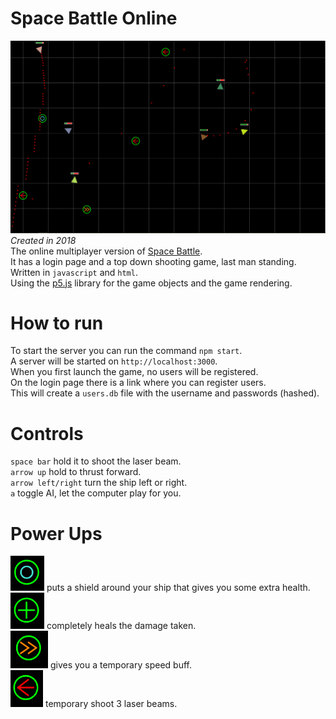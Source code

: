 # Space Battle Online
![space battle game](./img/space_battle_game.PNG)
*Created in 2018*<br>
The online multiplayer version of [Space Battle](https://github.com/bramca/Space-Battle).<br>
It has a login page and a top down shooting game, last man standing.<br>
Written in `javascript` and `html`.<br>
Using the [p5.js](https://p5js.org/) library for the game objects and the game rendering. <br>

# How to run
To start the server you can run the command `npm start`.<br>
A server will be started on `http://localhost:3000`.<br>
When you first launch the game, no users will be registered.<br>
On the login page there is a link where you can register users.<br>
This will create a `users.db` file with the username and passwords (hashed).

# Controls
`space bar` hold it to shoot the laser beam.<br>
`arrow up` hold to thrust forward.<br>
`arrow left/right` turn the ship left or right.<br>
`a` toggle AI, let the computer play for you.<br>

# Power Ups
![shield](./img/shield.PNG) puts a shield around your ship that gives you some extra health.<br>
![heal](./img/heal.PNG) completely heals the damage taken.<br>
![speed buff](./img/speed_buff.PNG) gives you a temporary speed buff.<br>
![triple laser](./img/triple_laser.PNG) temporary shoot 3 laser beams.